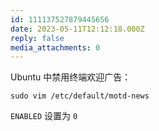 ```yaml
---
id: 111137527879445656
date: 2023-05-11T12:12:18.000Z
reply: false
media_attachments: 0
---
```


Ubuntu 中禁用终端欢迎广告：
    
    
    sudo vim /etc/default/motd-news
    

`ENABLED` 设置为 `0`

